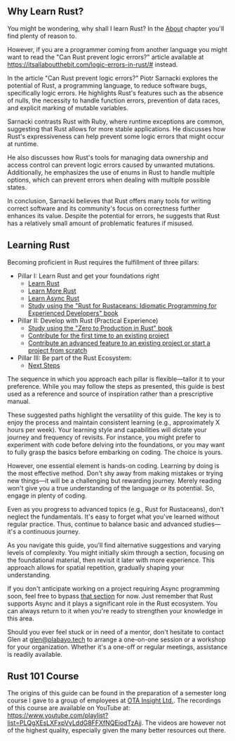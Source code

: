 ## Why Learn Rust?

You might be wondering, why shall I learn Rust?
In the [About](/intro/about.html) chapter you'll find plenty of reason to.

However, if you are a programmer coming from another language
you might want to read the "Can Rust prevent logic errors?" article available
at <https://itsallaboutthebit.com/logic-errors-in-rust/#> instead.

In the article "Can Rust prevent logic errors?" Piotr Sarnacki explores the potential of Rust, a programming language, to reduce software bugs, specifically logic errors. He highlights Rust's features such as the absence of nulls, the necessity to handle function errors, prevention of data races, and explicit marking of mutable variables.

Sarnacki contrasts Rust with Ruby, where runtime exceptions are common, suggesting that Rust allows for more stable applications. He discusses how Rust's expressiveness can help prevent some logic errors that might occur at runtime.

He also discusses how Rust's tools for managing data ownership and access control can prevent logic errors caused by unwanted mutations. Additionally, he emphasizes the use of enums in Rust to handle multiple options, which can prevent errors when dealing with multiple possible states.

In conclusion, Sarnacki believes that Rust offers many tools for writing correct software and its community's focus on correctness further enhances its value. Despite the potential for errors, he suggests that Rust has a relatively small amount of problematic features if misused.

## Learning Rust

Becoming proficient in Rust requires the fulfillment of three pillars:

- Pillar I: Learn Rust and get your foundations right
  - [Learn Rust](/guide/learn-rust/index.html)
  - [Learn More Rust](/guide/learn-more-rust/index.html)
  - [Learn Async Rust](/guide/learn-async-rust/index.html)
  - [Study using the "Rust for Rustaceans: Idiomatic Programming for Experienced Developers" book](/guide/study-using-the-rust-for-rustaceans-idiomatic-programming-for-experienced-developers-book.md)
- Pillar II: Develop with Rust (Practical Experience)
  - [Study using the "Zero to Production in Rust" book](/guide/study-using-the-zero-to-production-in-rust-book.md)
  - [Contribute for the first time to an existing project](/guide/contribute-for-the-first-time-to-an-existing-project.md)
  - [Contribute an advanced feature to an existing project or start a project from scratch](/guide/contribute-an-advanced-feature-to-an-existing-project-or-start-a-project-from-scratch.md)
- Pillar III: Be part of the Rust Ecosystem:
  - [Next Steps](/guide/next-steps.md)

The sequence in which you approach each pillar is flexible—tailor it to your preference. While you may follow the steps as presented, this guide is best used as a reference and source of inspiration rather than a prescriptive manual.

These suggested paths highlight the versatility of this guide. The key is to enjoy the process and maintain consistent learning (e.g., approximately X hours per week). Your learning style and capabilities will dictate your journey and frequency of revisits. For instance, you might prefer to experiment with code before delving into the foundations, or you may want to fully grasp the basics before embarking on coding. The choice is yours.

However, one essential element is hands-on coding. Learning by doing is the most effective method. Don't shy away from making mistakes or trying new things—it will be a challenging but rewarding journey. Merely reading won't give you a true understanding of the language or its potential. So, engage in plenty of coding.

Even as you progress to advanced topics (e.g., Rust for Rustaceans), don't neglect the fundamentals. It's easy to forget what you've learned without regular practice. Thus, continue to balance basic and advanced studies—it's a continuous journey.

As you navigate this guide, you'll find alternative suggestions and varying levels of complexity. You might initially skim through a section, focusing on the foundational material, then revisit it later with more experience. This approach allows for spatial repetition, gradually shaping your understanding.

If you don't anticipate working on a project requiring Async programming soon, feel free to bypass [that section](/guide/learn-async-rust.md) for now. Just remember that Rust supports Async and it plays a significant role in the Rust ecosystem. You can always return to it when you're ready to strengthen your knowledge in this area.

Should you ever feel stuck or in need of a mentor, don't hesitate to contact Glen at [glen@plabayo.tech](mailto:glen@plabayo.tech) to arrange a one-on-one session or a workshop for your organization. Whether it's a one-off or regular meetings, assistance is readily available.

## Rust 101 Course

The origins of this guide can be found in the preparation of a semester long course I gave to a group of employees at [OTA Insight Ltd.](https://www.otainsight.com/). The recordings of this course are available on YouTube at: <https://www.youtube.com/playlist?list=PLQgXEsLXFxpVyLddG8FFXfNQEiodTzAjj>. The videos are however not of the highest quality, especially given the many better resources out there.
